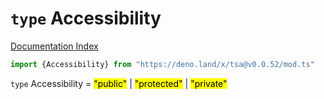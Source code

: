 # `type` Accessibility

[Documentation Index](../README.md)

```ts
import {Accessibility} from "https://deno.land/x/tsa@v0.0.52/mod.ts"
```

`type` Accessibility = <mark>"public"</mark> | <mark>"protected"</mark> | <mark>"private"</mark>